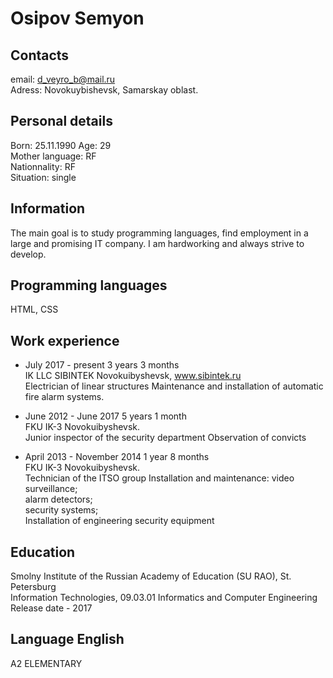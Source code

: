 # Osipov Semyon

## Contacts
email: d_veyro_b@mail.ru  
Adress: Novokuybishevsk, Samarskay oblast.

## Personal details
Born: 25.11.1990 Age: 29  
Mother language: RF  
Nationnality: RF  
Situation: single

## Information
The main goal is to study programming languages, find employment in a large and promising IT company.
I am hardworking and always strive to develop.

## Programming languages
HTML, CSS

## Work experience
* July 2017 - present
3 years 3 months  
IK LLC SIBINTEK
Novokuibyshevsk, www.sibintek.ru  
Electrician of linear structures
Maintenance and installation of automatic fire alarm systems.

* June 2012 - June 2017
5 years 1 month  
FKU IK-3
Novokuibyshevsk.  
Junior inspector of the security department
Observation of convicts

* April 2013 - November 2014
1 year 8 months  
FKU IK-3
Novokuibyshevsk.  
Technician of the ITSO group
Installation and maintenance:
video surveillance;  
alarm detectors;  
security systems;  
Installation of engineering security equipment

## Education
Smolny Institute of the Russian Academy of Education (SU RAO), St. Petersburg  
Information Technologies, 09.03.01 Informatics and Computer Engineering  
Release date - 2017

## Language English
A2 ELEMENTARY
